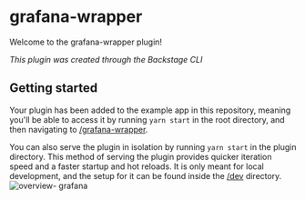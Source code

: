 # grafana-wrapper

Welcome to the grafana-wrapper plugin!

_This plugin was created through the Backstage CLI_

## Getting started

Your plugin has been added to the example app in this repository, meaning you'll be able to access it by running `yarn start` in the root directory, and then navigating to [/grafana-wrapper](http://localhost:3000/grafana-wrapper).

You can also serve the plugin in isolation by running `yarn start` in the plugin directory.
This method of serving the plugin provides quicker iteration speed and a faster startup and hot reloads.
It is only meant for local development, and the setup for it can be found inside the [/dev](./dev) directory.
![overview- grafana](https://github.com/vrabbi-tap/tdp-plugin-wrappers/assets/48493016/95706668-14df-43c6-9e4a-1d4d1f50f356)
